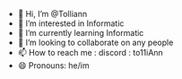 - 👋 Hi, I’m @Tolliann
- 👀 I’m interested in Informatic
- 🌱 I’m currently learning Informatic
- 💞️ I’m looking to collaborate on any people
- 📫 How to reach me : discord : to11iAnn
- 😄 Pronouns: he/im

